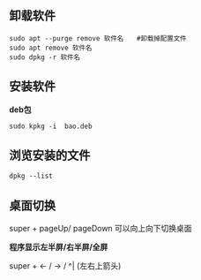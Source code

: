 ## 卸载软件

```
sudo apt --purge remove 软件名　　#卸载掉配置文件　
sudo apt remove 软件名
sudo dpkg -r 软件名
```

## 安装软件

**deb包**

```
sudo kpkg -i  bao.deb 
```

## 浏览安装的文件

```
dpkg --list
```

## 桌面切换

super + pageUp/ pageDown  可以向上向下切换桌面  

**程序显示左半屏/右半屏/全屏**  

super + <-  /  ->   / ^|   (左右上箭头)